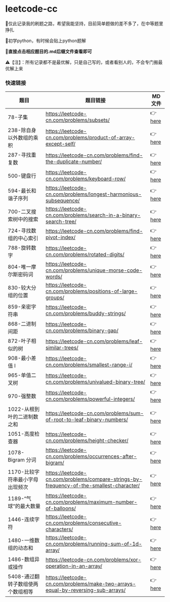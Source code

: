 # leetcode-cc
:muscle:仅此记录我的刷题之路，希望我能坚持，目前简单题做的差不多了，在中等题里挣扎

:pencil:初学python，有时候会贴上python题解

:mag_right:**直接点击相应题目的.md后缀文件查看即可**

:warning:【注】：所有记录都不是最优解，只是自己写的，或者看别人的，不会专门搬最优解上来

### 快速链接


| 题目                  | 题目链接                                                                                              | MD文件                                                                                                                                                                                                                                                                                                                                   |
|---------------------|---------------------------------------------------------------------------------------------------|----------------------------------------------------------------------------------------------------------------------------------------------------------------------------------------------------------------------------------------------------------------------------------------------------------------------------------------|
| 78-子集              | https://leetcode-cn.com/problems/subsets/                                                       | 👉[here](https://github.com/miniCcc/Leetcode-ccSolution/blob/master/78-%E5%AD%90%E9%9B%86/78-%E5%AD%90%E9%9B%86.md)                                                                                                                                                                                                           |
| 238-除自身以外数组的乘积              | https://leetcode-cn.com/problems/product-of-array-except-self/                                                       | 👉[here](https://github.com/miniCcc/Leetcode-ccSolution/blob/master/238-%E9%99%A4%E8%87%AA%E8%BA%AB%E4%BB%A5%E5%A4%96%E6%95%B0%E7%BB%84%E7%9A%84%E4%B9%98%E7%A7%AF/238-%E9%99%A4%E8%87%AA%E8%BA%AB%E4%BB%A5%E5%A4%96%E6%95%B0%E7%BB%84%E7%9A%84%E4%B9%98%E7%A7%AF.md)                                                                                                                                                                                                           |
| 287-寻找重复数              | https://leetcode-cn.com/problems/find-the-duplicate-number/                                                       | 👉[here](https://github.com/miniCcc/Leetcode-ccSolution/blob/master/287-%E5%AF%BB%E6%89%BE%E9%87%8D%E5%A4%8D%E6%95%B0/287-%E5%AF%BB%E6%89%BE%E9%87%8D%E5%A4%8D%E6%95%B0.md)                                                                                                                                                                                                           |
| 500-键盘行            | https://leetcode-cn.com/problems/keyboard-row/                                                 | 👉[here](https://github.com/miniCcc/Leetcode-ccSolution/blob/master/500-%E9%94%AE%E7%9B%98%E8%A1%8C/500-%E9%94%AE%E7%9B%98%E8%A1%8C.md)                                                                                                                                                                                       |
| 594-最长和谐子序列        | https://leetcode-cn.com/problems/longest-harmonious-subsequence/                              | 👉[here](https://github.com/miniCcc/Leetcode-ccSolution/blob/master/594-%E6%9C%80%E9%95%BF%E5%92%8C%E8%B0%90%E5%AD%90%E5%BA%8F%E5%88%97/594-%E6%9C%80%E9%95%BF%E5%92%8C%E8%B0%90%E5%AD%90%E5%BA%8F%E5%88%97.md)                                                                                                              |
| 700-二叉搜索树中的搜索        | https://leetcode-cn.com/problems/search-in-a-binary-search-tree/                              | 👉[here](https://github.com/miniCcc/Leetcode-ccSolution/blob/master/700-%E4%BA%8C%E5%8F%89%E6%90%9C%E7%B4%A2%E6%A0%91%E4%B8%AD%E7%9A%84%E6%90%9C%E7%B4%A2/700-%E4%BA%8C%E5%8F%89%E6%90%9C%E7%B4%A2%E6%A0%91%E4%B8%AD%E7%9A%84%E6%90%9C%E7%B4%A2.md)                                                                                                              |
| 724-寻找数组的中心索引        | https://leetcode-cn.com/problems/find-pivot-index/                              | 👉[here](https://github.com/miniCcc/Leetcode-ccSolution/blob/master/724-%E5%AF%BB%E6%89%BE%E6%95%B0%E7%BB%84%E7%9A%84%E4%B8%AD%E5%BF%83%E7%B4%A2%E5%BC%95/724-%E5%AF%BB%E6%89%BE%E6%95%B0%E7%BB%84%E7%9A%84%E4%B8%AD%E5%BF%83%E7%B4%A2%E5%BC%95.md)                                                                                                              |
| 788-旋转数字           | https://leetcode-cn.com/problems/rotated-digits/                                               | 👉[here](https://github.com/miniCcc/Leetcode-ccSolution/blob/master/788-%E6%97%8B%E8%BD%AC%E6%95%B0%E5%AD%97/788-%E6%97%8B%E8%BD%AC%E6%95%B0%E5%AD%97.md)                                                                                                                                                                |
| 804-唯一摩尔斯密码词       | https://leetcode-cn.com/problems/unique-morse-code-words/                                   | 👉[here](https://github.com/miniCcc/Leetcode-ccSolution/blob/master/804-%E5%94%AF%E4%B8%80%E6%91%A9%E5%B0%94%E6%96%AF%E5%AF%86%E7%A0%81%E8%AF%8D/804-%E5%94%AF%E4%B8%80%E6%91%A9%E5%B0%94%E6%96%AF%E5%AF%86%E7%A0%81%E8%AF%8D.md)                                                                                            |
| 830-较大分组的位置        | https://leetcode-cn.com/problems/positions-of-large-groups/                                  | 👉[here](https://github.com/miniCcc/Leetcode-ccSolution/blob/master/830-%E8%BE%83%E5%A4%A7%E5%88%86%E7%BB%84%E7%9A%84%E4%BD%8D%E7%BD%AE/830-%E8%BE%83%E5%A4%A7%E5%88%86%E7%BB%84%E7%9A%84%E4%BD%8D%E7%BD%AE.md)                                                                                                               |
| 859-亲密字符串          | https://leetcode-cn.com/problems/buddy-strings/                                                |  👉[here](https://github.com/miniCcc/Leetcode-ccSolution/blob/master/859-%E4%BA%B2%E5%AF%86%E5%AD%97%E7%AC%A6%E4%B8%B2/859-%E4%BA%B2%E5%AF%86%E5%AD%97%E7%AC%A6%E4%B8%B2.md)                                                                                                                                                         |
| 868-二进制间距          | https://leetcode-cn.com/problems/binary-gap/                                                  | 👉[here](https://github.com/miniCcc/Leetcode-ccSolution/blob/master/868-%E4%BA%8C%E8%BF%9B%E5%88%B6%E9%97%B4%E8%B7%9D/868-%E4%BA%8C%E8%BF%9B%E5%88%B6%E9%97%B4%E8%B7%9D.md)                                                                                                                                                   |
| 872-叶子相似的树         | https://leetcode-cn.com/problems/leaf-similar-trees/                                          | 👉[here](https://github.com/miniCcc/Leetcode-ccSolution/blob/master/872-%E5%8F%B6%E5%AD%90%E7%9B%B8%E4%BC%BC%E7%9A%84%E6%A0%91/872-%E5%8F%B6%E5%AD%90%E7%9B%B8%E4%BC%BC%E7%9A%84%E6%A0%91.md)                                                                                                                                 |
| 908-最小差值 I         | https://leetcode-cn.com/problems/smallest-range-i/                                            | 👉[here](https://github.com/miniCcc/Leetcode-ccSolution/blob/master/908-%E6%9C%80%E5%B0%8F%E5%B7%AE%E5%80%BC%20I/908-%E6%9C%80%E5%B0%8F%E5%B7%AE%E5%80%BC%20I.md)                                                                                                                                                               |
| 965-单值二叉树          | https://leetcode-cn.com/problems/univalued-binary-tree/                                       | 👉[here](https://github.com/miniCcc/Leetcode-ccSolution/blob/master/965-%E5%8D%95%E5%80%BC%E4%BA%8C%E5%8F%89%E6%A0%91/965-%E5%8D%95%E5%80%BC%E4%BA%8C%E5%8F%89%E6%A0%91.md)                                                                                                                                                    |
| 970-强整数            | https://leetcode-cn.com/problems/powerful-integers/                                            | 👉[here](https://github.com/miniCcc/Leetcode-ccSolution/blob/master/970-%E5%BC%BA%E6%95%B4%E6%95%B0/970-%E5%BC%BA%E6%95%B4%E6%95%B0.md)                                                                                                                                                                                        |
| 1022-从根到叶的二进制数之和   | https://leetcode-cn.com/problems/sum-of-root-to-leaf-binary-numbers/                      | 👉[here](https://github.com/miniCcc/Leetcode-ccSolution/blob/master/1022-%E4%BB%8E%E6%A0%B9%E5%88%B0%E5%8F%B6%E7%9A%84%E4%BA%8C%E8%BF%9B%E5%88%B6%E6%95%B0%E4%B9%8B%E5%92%8C/1022-%E4%BB%8E%E6%A0%B9%E5%88%B0%E5%8F%B6%E7%9A%84%E4%BA%8C%E8%BF%9B%E5%88%B6%E6%95%B0%E4%B9%8B%E5%92%8C.md)                                     |
| 1051-高度检查器         | https://leetcode-cn.com/problems/height-checker/                                              | 👉[here](https://github.com/miniCcc/Leetcode-ccSolution/blob/master/1051-%E9%AB%98%E5%BA%A6%E6%A3%80%E6%9F%A5%E5%99%A8/1051-%E9%AB%98%E5%BA%A6%E6%A3%80%E6%9F%A5%E5%99%A8.md)                                                                                                                                                 |
| 1078-Bigram 分词     | https://leetcode-cn.com/problems/occurrences-after-bigram/                                    | 👉[here](https://github.com/miniCcc/Leetcode-ccSolution/blob/master/1078-Bigram%20%E5%88%86%E8%AF%8D/1078-Bigram%20%E5%88%86%E8%AF%8D.md)                                                                       |
| 1170-比较字符串最小字母出现频次     | https://leetcode-cn.com/problems/compare-strings-by-frequency-of-the-smallest-character/                                    | 👉[here](https://github.com/miniCcc/Leetcode-ccSolution/blob/master/1170-%E6%AF%94%E8%BE%83%E5%AD%97%E7%AC%A6%E4%B8%B2%E6%9C%80%E5%B0%8F%E5%AD%97%E6%AF%8D%E5%87%BA%E7%8E%B0%E9%A2%91%E6%AC%A1/1170-%E6%AF%94%E8%BE%83%E5%AD%97%E7%AC%A6%E4%B8%B2%E6%9C%80%E5%B0%8F%E5%AD%97%E6%AF%8D%E5%87%BA%E7%8E%B0%E9%A2%91%E6%AC%A1.md)                                                                        |
| 1189-“气球”的最大数量     |  https://leetcode-cn.com/problems/maximum-number-of-balloons/                                     |👉[here](https://github.com/miniCcc/Leetcode-ccSolution/blob/master/1189-%E2%80%9C%E6%B0%94%E7%90%83%E2%80%9D%E7%9A%84%E6%9C%80%E5%A4%A7%E6%95%B0%E9%87%8F/1189-%E2%80%9C%E6%B0%94%E7%90%83%E2%80%9D%E7%9A%84%E6%9C%80%E5%A4%A7%E6%95%B0%E9%87%8F.md)                                                                        |
| 1446-连续字符     |  https://leetcode-cn.com/problems/consecutive-characters/                                     |👉[here](https://github.com/miniCcc/Leetcode-ccSolution/blob/master/1446-%E8%BF%9E%E7%BB%AD%E5%AD%97%E7%AC%A6/1446-%E8%BF%9E%E7%BB%AD%E5%AD%97%E7%AC%A6.md)                                                                        |
| 1480-一维数组的动态和     |  https://leetcode-cn.com/problems/running-sum-of-1d-array/                                     |👉[here](https://github.com/miniCcc/Leetcode-ccSolution/blob/master/1480-%E4%B8%80%E7%BB%B4%E6%95%B0%E7%BB%84%E7%9A%84%E5%8A%A8%E6%80%81%E5%92%8C/1480-%E4%B8%80%E7%BB%B4%E6%95%B0%E7%BB%84%E7%9A%84%E5%8A%A8%E6%80%81%E5%92%8C.md)                                                                        |
| 1486-数组异或操作     |  https://leetcode-cn.com/problems/xor-operation-in-an-array/                                      |👉[here](https://github.com/miniCcc/Leetcode-ccSolution/blob/master/1486-%E6%95%B0%E7%BB%84%E5%BC%82%E6%88%96%E6%93%8D%E4%BD%9C/1486-%E6%95%B0%E7%BB%84%E5%BC%82%E6%88%96%E6%93%8D%E4%BD%9C.md)                                                                        |
| 5408-通过翻转子数组使两个数组相等     |  https://leetcode-cn.com/problems/make-two-arrays-equal-by-reversing-sub-arrays/                                      |👉[here](https://github.com/miniCcc/Leetcode-ccSolution/blob/master/5408-%E9%80%9A%E8%BF%87%E7%BF%BB%E8%BD%AC%E5%AD%90%E6%95%B0%E7%BB%84%E4%BD%BF%E4%B8%A4%E4%B8%AA%E6%95%B0%E7%BB%84%E7%9B%B8%E7%AD%89/5408-%E9%80%9A%E8%BF%87%E7%BF%BB%E8%BD%AC%E5%AD%90%E6%95%B0%E7%BB%84%E4%BD%BF%E4%B8%A4%E4%B8%AA%E6%95%B0%E7%BB%84%E7%9B%B8%E7%AD%89.md)                                                                        |



                            


